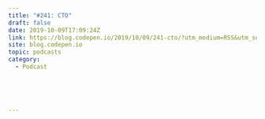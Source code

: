 ```yaml
---
title: "#241: CTO"
draft: false
date: 2019-10-09T17:09:24Z
link: https://blog.codepen.io/2019/10/09/241-cto/?utm_medium=RSS&utm_source=hune
site: blog.codepen.io
topic: podcasts
category:
  - Podcast
  
  
 
  

---
```

